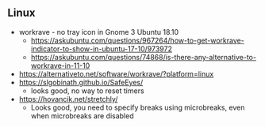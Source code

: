 ## Linux

- workrave - no tray icon in Gnome 3 Ubuntu 18.10
  - https://askubuntu.com/questions/967264/how-to-get-workrave-indicator-to-show-in-ubuntu-17-10/973972
  - https://askubuntu.com/questions/74868/is-there-any-alternative-to-workrave-in-11-10
- https://alternativeto.net/software/workrave/?platform=linux
- https://slgobinath.github.io/SafeEyes/
  - looks good, no way to reset timers
- https://hovancik.net/stretchly/
  - Looks good, you need to specify breaks using microbreaks, even when microbreaks are disabled

